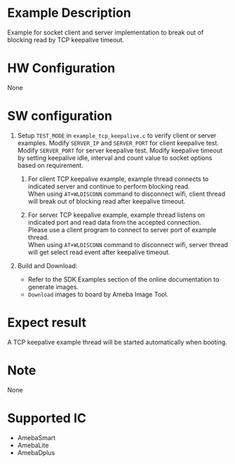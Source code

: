 # Example Description

Example for socket client and server implementation to break out of blocking read by TCP keepalive timeout.

# HW Configuration

None

# SW configuration

1. Setup `TEST_MODE` in `example_tcp_keepalive.c` to verify client or server examples. Modify `SERVER_IP` and `SERVER_PORT` for client keepalive test. Modify `SERVER_PORT` for server keepalive test. Modify keepalive timeout by setting keepalive idle, interval and count value to socket options based on requirement.
	1. For client TCP keepalive example, example thread connects to indicated server and continue to perform blocking read.  
	When using `AT+WLDISCONN` command to disconnect wifi, client thread will break out of blocking read after keepalive timeout.

	2. For server TCP keepalive example, example thread listens on indicated port and read data from the accepted connection.  
	Please use a client program to connect to server port of example thread.  
	When using `AT+WLDISCONN` command to disconnect wifi, server thread will get select read event after keepalive timeout.

2. Build and Download:
   * Refer to the SDK Examples section of the online documentation to generate images.
   * `Download` images to board by Ameba Image Tool.

# Expect result

A TCP keepalive example thread will be started automatically when booting.

# Note

None

# Supported IC

- AmebaSmart
- AmebaLite
- AmebaDplus
